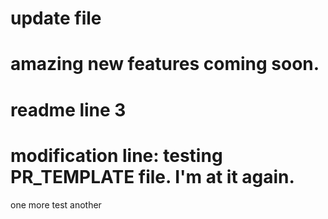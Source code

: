 # update file
# amazing new features coming soon.


# readme line 3

modification line: 
testing PR_TEMPLATE file.
I'm at it again.
=======

one more test
another

